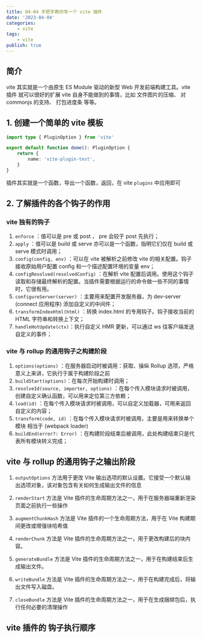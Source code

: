 ```yaml
---
title: 04-04 手把手教你写一个 vite 插件
date: '2023-04-04'
categories:
    - vite
tags:
    - vite
publish: true
---
```


## 简介

vite 其实就是一个由原生 ES Module 驱动的新型 Web 开发前端构建工具。vite 插件 就可以很好的扩展 vite 自身不能做到的事情，比如 文件图片的压缩、 对 commonjs 的支持、 打包进度条 等等。

## 1. 创建一个简单的 vite 模板

```ts
import type { PluginOption } from 'vite'

export default function dome(): PluginOption {
    return {
        name: 'vite-plugin-test',
    }
}
```

插件其实就是一个函数，导出一个函数，返回，在 vite `plugins` 中应用即可

## 2. 了解插件的各个钩子的作用

### vite 独有的钩子

1. `enforce` ：值可以是 pre 或 post ， pre 会较于 post 先执行；
2. `apply` ：值可以是 build 或 serve 亦可以是一个函数，指明它们仅在 build 或 serve 模式时调用；
3. `config(config, env)` ：可以在 vite 被解析之前修改 vite 的相关配置。钩子接收原始用户配置 config 和一个描述配置环境的变量 env；
4. `configResolved(resolvedConfig)` ：在解析 vite 配置后调用。使用这个钩子读取和存储最终解析的配置。当插件需要根据运行的命令做一些不同的事情时，它很有用。
5. `configureServer(server)` ：主要用来配置开发服务器，为 dev-server (connect 应用程序) 添加自定义的中间件；
6. `transformIndexHtml(html)` ：转换 index.html 的专用钩子。钩子接收当前的 HTML 字符串和转换上下文；
7. `handleHotUpdate(ctx)`：执行自定义 HMR 更新，可以通过 ws 往客户端发送自定义的事件；

### vite 与 rollup 的通用钩子之构建阶段

1. `options(options)` ：在服务器启动时被调用：获取、操纵 Rollup 选项，严格意义上来讲，它执行于属于构建阶段之前
2. `buildStart(options)`：在每次开始构建时调用；
3. `resolveId(source, importer, options)` ：在每个传入模块请求时被调用，创建自定义确认函数，可以用来定位第三方依赖；
4. `load(id)` ：在每个传入模块请求时被调用，可以自定义加载器，可用来返回自定义的内容；
5. `transform(code, id)` ：在每个传入模块请求时被调用，主要是用来转换单个模块 相当于 (webpack loader)
6. `buildEnd(error?: Error)` ：在构建阶段结束后被调用，此处构建结束只是代表所有模块转义完成；

## vite 与 rollup 的通用钩子之输出阶段

1. `outputOptions` 方法用于更改 Vite 输出选项的默认设置。它接受一个默认输出选项对象，该对象包含有关如何生成输出文件的信息

2. `renderStart` 方法是 Vite 插件的生命周期方法之一，用于在服务器端重新渲染页面之前执行一些操作
3. `augmentChunkHash` 方法是 Vite 插件的一个生命周期方法，用于在 Vite 构建期间更改或增强块哈希值
4. `renderChunk` 方法是 Vite 插件的生命周期方法之一，用于更改构建后的块内容。
5. `generateBundle` 方法是 Vite 插件的生命周期方法之一，用于在构建结束后生成输出文件。
6. `writeBundle` 方法是 Vite 插件的生命周期方法之一，用于在构建完成后，将输出文件写入磁盘。
7. `closeBundle` 方法是 Vite 插件的生命周期方法之一，用于在生成捆绑包后，执行任何必要的清理操作

## vite 插件的 钩子执行顺序
